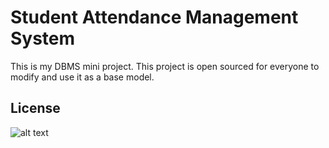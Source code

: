 # Student Attendance Management System
This is my DBMS mini project. This project is open sourced for everyone to modify and use it as a base model.

## License
![alt text](https://github.com/0xpulsar/StudentAttendanceManagementSystem/raw/master/MITLicense.png)
